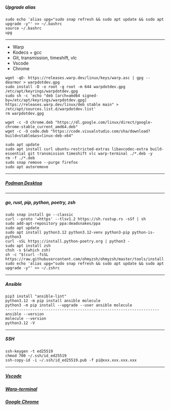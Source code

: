 ##### Upgrade alias
```
sudo echo 'alias upg="sudo snap refresh && sudo apt update && sudo apt upgrade -y"' >> ~/.bashrc
source ~/.bashrc
upg
```
--------------------------------------------------------------------
- Warp
- Kodecs + gcc
- Git, transmission, timeshift, vlc
- Vscode
- Chrome
```
wget -qO- https://releases.warp.dev/linux/keys/warp.asc | gpg --dearmor > warpdotdev.gpg
sudo install -D -o root -g root -m 644 warpdotdev.gpg /etc/apt/keyrings/warpdotdev.gpg
sudo sh -c 'echo "deb [arch=amd64 signed-by=/etc/apt/keyrings/warpdotdev.gpg] https://releases.warp.dev/linux/deb stable main" > /etc/apt/sources.list.d/warpdotdev.list'
rm warpdotdev.gpg

wget -c -O chrome.deb "https://dl.google.com/linux/direct/google-chrome-stable_current_amd64.deb"
wget -c -O code.deb "https://code.visualstudio.com/sha/download?build=stable&os=linux-deb-x64"

sudo apt update
sudo apt install curl ubuntu-restricted-extras libavcodec-extra build-essential git transmission timeshift vlc warp-terminal ./*.deb -y
rm -f ./*.deb
sudo snap remove --purge firefox
sudo apt autoremove
```
--------------------------------------------------------------------
##### [Podman Desktop](https://podman-desktop.io/downloads)
--------------------------------------------------------------------
##### go, rust, pip, python, poetry, zsh
```
sudo snap install go --classic
curl --proto '=https' --tlsv1.2 https://sh.rustup.rs -sSf | sh
sudo add-apt-repository ppa:deadsnakes/ppa
sudo apt update
sudo apt install python3.12 python3.12-venv python3-pip python-is-python3
curl -sSL https://install.python-poetry.org | python3 -
sudo apt install zsh
chsh -s $(which zsh)
sh -c "$(curl -fsSL https://raw.githubusercontent.com/ohmyzsh/ohmyzsh/master/tools/install.sh)"
sudo echo 'alias upg="sudo snap refresh && sudo apt update && sudo apt upgrade -y"' >> ~/.zshrc
```
--------------------------------------------------------------------
##### Ansible
```
pip3 install "ansible-lint"
python3.12 -m pip install ansible molecule
python3 -m pip install --upgrade --user ansible molecule
--------------------------------------------------------------------
ansible --version
molecule --version
python3.12 -V
```
--------------------------------------------------------------------
##### SSH
```
ssh-keygen -t ed25519
chmod 700 ~/.ssh/id_ed25519
ssh-copy-id -i ~/.ssh/id_ed25519.pub -f pi@ххх.ххх.ххх.ххх
```
--------------------------------------------------------------------
##### [Vscode](https://code.visualstudio.com)
##### [Warp-terminal](https://www.warp.dev)
##### [Google Chrome](https://www.google.com/chrome)

